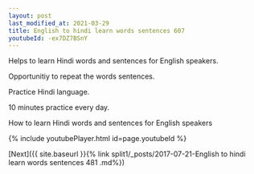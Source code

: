 ```yaml
---
layout: post
last_modified_at: 2021-03-29
title: English to hindi learn words sentences 607 
youtubeId: -ex7DZ7BSnY
---
```

 
 
Helps to learn Hindi words and sentences for English speakers.

Opportunitiy to repeat the words sentences. 

Practice Hindi language. 
 
10 minutes practice every day. 
 
How to learn Hindi words and sentences for English speakers 
 
{% include youtubePlayer.html id=page.youtubeId %}
 
 
[Next]({{ site.baseurl }}{% link  split1/_posts/2017-07-21-English to hindi learn words sentences 481 .md%})
 
